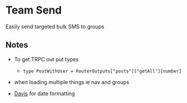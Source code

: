 # Team Send

Easily send targeted bulk SMS to groups

## Notes

- To get TRPC out put types

  - `type PostWithUser = RouterOutputs["posts"]["getAll"][number]`

- when loading multiple things ie nav and groups

- [Dayjs](https://day.js.org/docs/en/display/format) for date formatting
